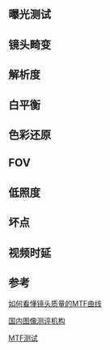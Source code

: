 ## 曝光测试

## 镜头畸变

## 解析度

## 白平衡

## 色彩还原

## FOV

## 低照度

## 坏点

## 视频时延


## 参考
[如何看懂镜头质量的MTF曲线](https://jingyan.baidu.com/article/5d368d1ec781c23f60c0572a.html)

[国内图像测评机构](http://www.imagevideolabs.com/software)

[MTF测试](http://www.imagevideolabs.com/news/27)
